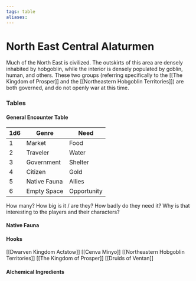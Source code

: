 ```yaml
---
tags: table
aliases:
---
```

# North East Central Alaturmen
Much of the North East is civilized. The outskirts of this area are densely inhabited by hobgoblin, while the interior is densely populated by goblin, human, and others. These two groups (referring specifically to the [[The Kingdom of Prosper]] and the [[Northeastern Hobgoblin Territories]]) are both governed, and do not openly war at this time.

### Tables
#### General Encounter Table
1d6 | Genre | Need 
--- | --- | --- 
1 | Market | Food 
2 | Traveler | Water 
3 | Government | Shelter 
4 | Citizen | Gold 
5 | Native Fauna | Allies 
6 | Empty Space | Opportunity

How many? How big is it / are they? How badly do they need it? Why is that interesting to the players and their characters?

#### Native Fauna
#### Hooks
[[Dwarven Kingdom Actstow]]
[[Cenva Minyo]]
[[Northeastern Hobgoblin Territories]]
[[The Kingdom of Prosper]]
[[Druids of Ventan]]
#### Alchemical Ingredients